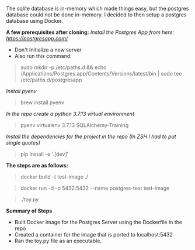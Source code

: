 The sqlite database is in-memory which made things easy, but the postgres database could not be done in-memory. I decided to then setup a postgres database using Docker.

**A few prerequisites after cloning:**
*Install the Postgres App from here: https://postgresapp.com/*
* Don't Initialize a new server
* Also run this command:
> sudo mkdir -p /etc/paths.d &&
echo /Applications/Postgres.app/Contents/Versions/latest/bin | sudo tee /etc/paths.d/postgresapp

*Install pyenv*
> brew install pyenv

*In the repo create a python 3.7.13 virtual environment*
> pyenv virtualenv 3.7.13 SQLAlchemy-Training

*Install the dependencies for the project in the repo (In ZSH I had to put single quotes)*
> pip install -e '.[dev]'

**The steps are as follows:**

> docker build -t test-image ./

> docker run -d -p 5432:5432 --name postgres-test test-image

> ./toy.py

**Summary of Steps**

* Built Docker image for the Postgres Server using the Dockerfile in the repo
* Created a container for the image that is ported to localhost:5432
* Ran the toy.py file as an executable.